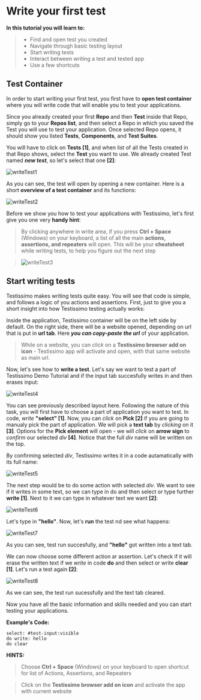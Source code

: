 # Write your first test

**In this tutorial you will learn to:**
> - Find and open test you created
> - Navigate through basic testing layout
> - Start writing tests
> - Interact between writing a test and tested app 
> - Use a few shortcuts

## Test Container
In order to start writing your first test, you first have to **open test container** where you will write code that will enable you to test your applications.

Since you already created your first **Repo** and then **Test** inside that Repo, simply go to your **Repos list**, and then select a Repo in which you saved the Test you will use to test your application. Once selected Repo opens, it should show you listed **Tests**, **Components**, and **Test Suites**.

You will have to click on **Tests [1]**, and when list of all the Tests created in that Repo shows, select the **Test** you want to use. We already created Test named ***new test***, so let's select that one **[2]**:

![writeTest1](https://testissimo.github.io/documentation/images/writeTest1.png)

As you can see, the test will open by opening a new container. Here is a short **overview of a test container** and its functions:

![writeTest2](https://testissimo.github.io/documentation/images/writeTest0.png)

Before we show you how to test your applications with Testissimo, let's first give you one very **handy hint**:
> By clicking anywhere in write area, if you press **Ctrl + Space** (Windows) on your keyboard, a list of all the main **actions, assertions, and repeaters** will open. This will be your **cheatsheet** while writing tests, to help you figure out the next step

> ![writeTest3](https://testissimo.github.io/documentation/images/writeTest2.png)

## Start writing tests
Testissimo makes writing tests quite easy. You will see that code is simple, and follows a logic of you actions and assertions. First, just to give you a short insight into how Testissimo testing actually works:

Inside the application, Testissimo container will be on the left side by default. On the right side, there will be a website opened, depending on url that is put in **url tab**. Here ***you can copy-paste the url*** of your application. 

> While on a website, you can *click* on a **Testissimo browser add on icon** - Testissimo app will activate and open, with that same website as main url.

Now, let's see how to **write a test**. Let's say we want to test a part of Testissimo Demo Tutorial and if the input tab succesfully writes in and then erases input:

![writeTest4](https://testissimo.github.io/documentation/images/writeTest3.png)

You can see previously described layout here. Following the nature of this task, you will first have to choose a part of application you want to test. In code, *write* **"select" [1]**. Now, you can *click* on **Pick [2]** if  you are going to manualy pick the part of application. We will pick a **text tab** by *clicking* on it **[3]**. Options for the **Pick element** will open - we will *click* on **arrow sign** to *confirm* our selected *div* **[4]**.
Notice that the full *div* name will be written on the top.

By confirming selected *div*, Testissimo writes it in a code autamatically with its full name:

![writeTest5](https://testissimo.github.io/documentation/images/writeTest4.png)

The next step would be to do some action with selected *div*. We want to see if it writes in some text, so we can type in do and then select or type further **write** **[1]**. Next to it we can type in whatever text we want **[2]**: 

![writeTest6](https://testissimo.github.io/documentation/images/writeTest5.png)

Let's type in **"hello"**. Now, let's **run** the test nd see what happens:

![writeTest7](https://testissimo.github.io/documentation/images/writeTest6.png)

As you can see, test run succesfully, and **"hello"** got written into a text tab.

We can now choose some different action ar assertion. Let's check if it will erase the written text if we *write* in code **do** and then select or write **clear** **[1]**. Let's run a test again **[2]**:

![writeTest8](https://testissimo.github.io/documentation/images/writeTest7.png)

As we can see, the test run sucessfully and the text tab cleared.

Now you have all the basic information and skills needed and you can start testing your applications.

**Example's Code:**
```
select: #test-input:visible
do write: hello
do clear
```

**HINTS:**
> Choose **Ctrl + Space** (Windows) on your keyboard to open shortcut for list of Actions, Assertions, and Repeaters

> Click on the **Testissimo browser add on icon** and activate the app with current website

